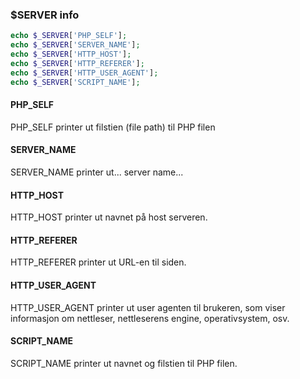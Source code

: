 ### **$SERVER info**
```php
echo $_SERVER['PHP_SELF'];
echo $_SERVER['SERVER_NAME'];
echo $_SERVER['HTTP_HOST'];
echo $_SERVER['HTTP_REFERER'];
echo $_SERVER['HTTP_USER_AGENT'];
echo $_SERVER['SCRIPT_NAME'];
```
#### PHP_SELF
PHP_SELF printer ut filstien (file path) til PHP filen

#### SERVER_NAME
SERVER_NAME printer ut... server name...

#### HTTP_HOST
HTTP_HOST printer ut navnet på host serveren.

#### HTTP_REFERER
HTTP_REFERER printer ut URL-en til siden.

#### HTTP_USER_AGENT
HTTP_USER_AGENT printer ut user agenten til brukeren, som viser informasjon om nettleser, nettleserens engine, operativsystem, osv.

#### SCRIPT_NAME
SCRIPT_NAME printer ut navnet og filstien til PHP filen.

